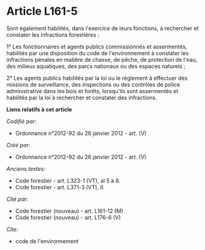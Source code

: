 # Article L161-5

Sont également habilités, dans l'exercice de leurs fonctions, à rechercher et constater les infractions forestières :

1° Les fonctionnaires et agents publics commissionnés et assermentés, habilités par une disposition du code de
l'environnement à constater les infractions pénales en matière de chasse, de pêche, de protection de l'eau, des milieux
aquatiques, des parcs nationaux ou des espaces naturels ;

2° Les agents publics habilités par la loi ou le règlement à effectuer des missions de surveillance, des inspections ou des
contrôles de police administrative dans les bois et forêts, lorsqu'ils sont assermentés et habilités par la loi à rechercher
et constater des infractions.

**Liens relatifs à cet article**

_Codifié par_:

  - Ordonnance n°2012-92 du 26 janvier 2012 - art. (V)

_Créé par_:

  - Ordonnance n°2012-92 du 26 janvier 2012 - art. (V)

_Anciens textes_:

  - Code forestier - art. L323-1 (VT), al 5 à 8.
  - Code forestier - art. L371-3 (VT), II.

_Cité par_:

  - Code forestier (nouveau) - art. L161-12 (M)
  - Code forestier (nouveau) - art. L176-6 (V)

_Cite_:

  - code de l'environnement
